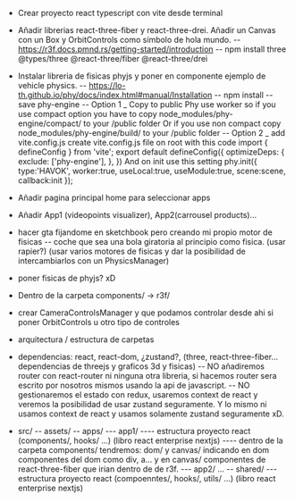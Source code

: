

- Crear proyecto react typescript con vite desde terminal

- Añadir librerias react-three-fiber y react-three-drei. Añadir un Canvas con un Box y OrbitControls como símbolo de hola mundo.
-- https://r3f.docs.pmnd.rs/getting-started/introduction
-- npm install three @types/three @react-three/fiber @react-three/drei

- Instalar libreria de fisicas phyjs y poner en componente ejemplo de vehicle physics.
-- https://lo-th.github.io/phy/docs/index.html#manual/Installation
-- npm install --save phy-engine
-- Option 1 _ Copy to public
Phy use worker so if you use compact option you have to
copy node_modules/phy-engine/compact/ to your /public folder
Or if you use non compact
copy node_modules/phy-engine/build/ to your /public folder
-- Option 2 _ add vite.config.js
create vite.config.js file on root with this code
import { defineConfig } from 'vite';
export default defineConfig({
  optimizeDeps: {
    exclude: ['phy-engine'],
  },
})
And on init use this setting
phy.init({ type:'HAVOK', worker:true, useLocal:true, useModule:true, scene:scene, callback:init });






- Añadir pagina principal home para seleccionar apps

- Añadir App1 (videopoints visualizer), App2(carrousel products)...

- hacer gta fijandome en sketchbook pero creando mi propio motor de fisicas 
-- coche que sea una bola giratoria al principio como fisica. (usar rapier?) (usar varios motores de fisicas y dar la posibilidad de intercambiarlos con un PhysicsManager)

- poner fisicas de phyjs? xD

- Dentro de la carpeta components/ -> r3f/
- crear CameraControlsManager y que podamos controlar desde ahi si poner OrbitControls u otro tipo de controles

- arquitectura / estructura de carpetas

- dependencias: react, react-dom, ¿zustand?, (three, react-three-fiber... dependencias de threejs y graficos 3d y fisicas)
-- NO añadiremos router con react-router ni ninguna otra libreria, si hacemos router sera escrito por nosotros mismos usando la api de javascript.
-- NO gestionaremos el estado con redux, usaremos context de react y veremos la posibilidad de usar zustand seguramente. Y lo mismo ni usamos context de react y usamos solamente zustand seguramente xD.

- src/
 -- assets/
 -- apps/
  --- app1/
  ---- estructura proyecto react (components/, hooks/ ...) (libro react enterprise nextjs)
  ---- dentro de la carpeta components/ tendremos: dom/ y canvas/ indicando en dom componentes del dom como div, a... y en canvas/ componentes de react-three-fiber que irian dentro de <Canvas> de r3f.
  --- app2/
  ...
 -- shared/
 --- estructura proyecto react (compoenntes/, hooks/, utils/ ...) (libro react enterprise nextjs)